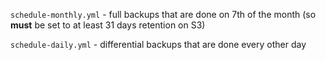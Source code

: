 `schedule-monthly.yml` - full backups that are done on 7th of the month (so __must__ be set to at least 31 days retention on S3)

`schedule-daily.yml` - differential backups that are done every other day